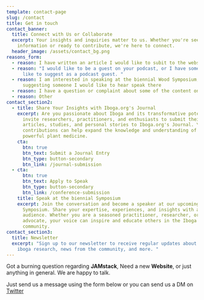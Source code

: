 ```yaml
---
template: contact-page
slug: /contact
title: Get in touch
contact_banner:
  title: Connect with Us or Collaborate
  excerpt: Your insights and inquiries matter to us. Whether you're seeking
    information or ready to contribute, we're here to connect.
  header_image: /assets/contact_bg.png
reasons_form:
  - reason: I have written an article I would like to subit to the website or journal
  - reason: "I would like to be a guest on your podcast, or I have someone I would
      like to suggest as a podcast guest. "
  - reason: I am interested in speaking at the biennial Wood Symposium, or I am
      suggesting someone I would like to hear speak there
  - reason: I have a question or complaint about some of the content on the website
  - reason: Other
contact_section2:
  - title: Share Your Insights with Iboga.org's Journal
    excerpt: Are you passionate about Iboga and its transformative potential? We
      invite researchers, practitioners, and enthusiasts to submit their
      articles, studies, and personal stories to Iboga.org's Journal. Your
      contributions can help expand the knowledge and understanding of this
      powerful plant medicine.
    cta:
      btn: true
      btn_text: Submit a Journal Entry
      btn_type: button-secondary
      btn_link: /journal-submission
  - cta:
      btn: true
      btn_text: Apply to Speak
      btn_type: button-secondary
      btn_link: /conference-submission
    title: Speak at the biennial Symposium
    excerpt: Join the conversation and become a speaker at our upcoming Wood
      Symposium. Share your expertise, experiences, and insights with a global
      audience. Whether you are a seasoned practitioner, researcher, or
      advocate, your voice can inspire and educate others in the Iboga
      community.
contact_section3:
  title: Newsletter
  excerpt: "Sign up to our newsletter to receive regular updates about the latest
    iboga research, news from the community, and more. "
---
```


Got a burning question regarding **JAMstack**, Need a new **Website**, or just anything in general. We are happy to talk.

Just send us a message using the form below or you can send us a DM on [Twitter](https://twitter.com/stackrole)
